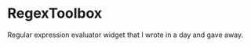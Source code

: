 RegexToolbox
============

Regular expression evaluator widget that I wrote in a day and gave away.
